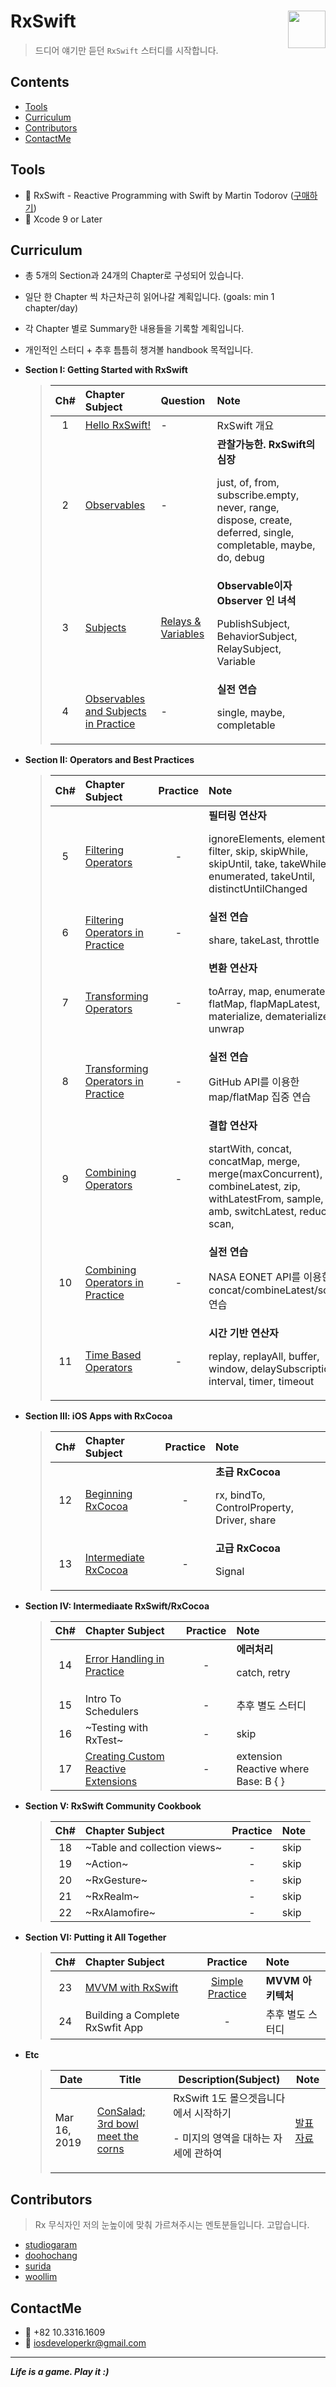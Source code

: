 # RxSwift <img src = "https://github.com/ReactiveX/RxSwift/raw/master/assets/Rx_Logo_M.png" width = 60  align = right> 

>드디어 얘기만 듣던 `RxSwift` 스터디를 시작합니다.

## Contents
* [Tools](https://github.com/fimuxd/RxSwift#tools)
* [Curriculum](https://github.com/fimuxd/RxSwift#curriculum)
* [Contributors](https://github.com/fimuxd/RxSwift#Contributors)
* [ContactMe](https://github.com/fimuxd/RxSwift#ContactMe)

## Tools
* 📕 RxSwift - Reactive Programming with Swift by Martin Todorov ([구매하기](https://store.raywenderlich.com/products/rxswift?_ga=2.88706715.1421367013.1516248812-515082446.1516248812))
* 🔨 Xcode 9 or Later

## Curriculum

* 총 5개의 Section과 24개의 Chapter로 구성되어 있습니다.

* 일단 한 Chapter 씩 차근차근히 읽어나갈 계획입니다. (goals: min 1 chapter/day)

* 각 Chapter 별로 Summary한 내용들을 기록할 계획입니다.

* 개인적인 스터디 + 추후 틈틈히 챙겨볼 handbook 목적입니다.

* **Section I: Getting Started with RxSwift**
  > | Ch# | Chapter Subject | Question | Note |
  > |:---:| :--- | :--- | :--- |
  > |1|[Hello RxSwift!](https://github.com/fimuxd/RxSwift/blob/master/Lectures/01_HelloRxSwift/Ch.1%20Hello%20RxSwift.md) | - | RxSwift 개요|
  > |2|[Observables](https://github.com/Salman544/RxSwift/blob/patch-1/Lectures/02_Observables/Ch2.%20Observables.md) | - | **관찰가능한. RxSwift의 심장**<p> just, of, from, subscribe.empty, never, range, dispose, create, deferred, single, completable, maybe, do, debug |
  > |3|[Subjects](https://github.com/fimuxd/RxSwift/blob/master/Lectures/03_Subjects/Ch3.%20Subjects.md) | [Relays & Variables](https://github.com/fimuxd/RxSwift/blob/master/Lectures/03_Subjects/Ch3.%20Homework.md) | **Observable이자 Observer 인 녀석**<p> PublishSubject, BehaviorSubject, RelaySubject, Variable|
  > |4|[Observables and Subjects in Practice](https://github.com/fimuxd/RxSwift/blob/master/Lectures/04_ObservablesAndSubjectsInPractice/Ch4.ObservablesAndSubjectsInPractice.md)| - | **실전 연습**<p>single, maybe, completable |

* **Section II: Operators and Best Practices**
  > | Ch# | Chapter Subject | Practice | Note |
  > |:---:| :--- | :---: | :--- |
  > |5|[Filtering Operators](https://github.com/fimuxd/RxSwift/blob/master/Lectures/05_Filtering%20Operators/Ch5.%20FilteringOperators.md)| - |**필터링 연산자**<p> ignoreElements, elementAt, filter, skip, skipWhile, skipUntil, take, takeWhile, enumerated, takeUntil, distinctUntilChanged|
  > |6|[Filtering Operators in Practice](https://github.com/fimuxd/RxSwift/blob/master/Lectures/06_Filtering%20Operators%20in%20Practice/Ch.6%20Filtering%20Operators%20in%20Practice.md)| - |**실전 연습**<p>share, takeLast, throttle|
  > |7|[Transforming Operators](https://github.com/fimuxd/RxSwift/blob/master/Lectures/07_Transforming%20Operators/CH7_TransformingOperators.md)| - |**변환 연산자**<p> toArray, map, enumerated, flatMap, flapMapLatest, materialize, dematerialize, unwrap|
  > |8|[Transforming Operators in Practice](https://github.com/fimuxd/RxSwift/blob/master/Lectures/08_Transforming%20Operators%20in%20Practice/Ch.8%20Transforming%20Operators%20in%20Practice.md)| - |**실전 연습**<p>GitHub API를 이용한 map/flatMap 집중 연습|
  > |9|[Combining Operators](https://github.com/fimuxd/RxSwift/blob/master/Lectures/09_Combining%20Operators/Ch9.CombiningOperators.md)| - |**결합 연산자**<p> startWith, concat, concatMap, merge, merge(maxConcurrent), combineLatest, zip, withLatestFrom, sample, amb, switchLatest, reduce, scan, |
  > |10|[Combining Operators in Practice](https://github.com/fimuxd/RxSwift/blob/master/Lectures/10_Combining%20Operators%20in%20Practice/Ch.10%20Combining%20Operators%20in%20Practice.md)| - |**실전 연습**<p>NASA EONET API를 이용한 concat/combineLatest/scan 연습|
  > |11|[Time Based Operators](https://github.com/fimuxd/RxSwift/blob/master/Lectures/11_Time%20Based%20Operators/Time%20Based%20Operators.md)| - |**시간 기반 연산자**<p> replay, replayAll, buffer, window, delaySubscription, interval, timer, timeout|

* **Section III: iOS Apps with RxCocoa**
  > | Ch# | Chapter Subject | Practice | Note |
  > |:---:| :--- | :---: | :--- |
  > |12|[Beginning RxCocoa](https://github.com/fimuxd/RxSwift/blob/master/Lectures/12_Beginning%20RxCocoa/Ch12.%20Beginning%20RxCocoa.md)| - |**초급 RxCocoa**<p> rx, bindTo, ControlProperty, Driver, share|
  > |13|[Intermediate RxCocoa](https://github.com/fimuxd/RxSwift/blob/master/Lectures/13_Intermediate%20RxCocoa/Ch13.Intermediate%20RxCocoa.md)| - |**고급 RxCocoa**<p> Signal|

* **Section IV: Intermediaate RxSwift/RxCocoa**
  > | Ch# | Chapter Subject | Practice | Note |
  > |:---:| :--- | :---: | :--- |
  > |14|[Error Handling in Practice](https://github.com/fimuxd/RxSwift/blob/master/Lectures/14_Error%20Handling%20in%20Practice/Ch.14%20Error%20Handling%20in%20Practice.md)| - |**에러처리**<p> catch, retry|
  > |15|Intro To Schedulers| - |추후 별도 스터디|
  > |16|~Testing with RxTest~| - |skip|
  > |17|[Creating Custom Reactive Extensions](https://github.com/fimuxd/RxSwift/blob/master/Lectures/17_Creating%20Custom%20Reactive%20Extensions/Ch.17%20Creating%20Custom%20Reactive%20Extensions.md)| - |extension Reactive where Base: B { }|

* **Section V: RxSwift Community Cookbook**
  > | Ch# | Chapter Subject | Practice | Note |
  > |:---:| :--- | :---: | :--- |
  > |18|~Table and collection views~| - |skip|
  > |19|~Action~| - |skip|
  > |20|~RxGesture~| - |skip|
  > |21|~RxRealm~| - |skip|
  > |22|~RxAlamofire~| - |skip|

* **Section VI: Putting it All Together**
  > | Ch# | Chapter Subject | Practice | Note |
  > |:---:| :--- | :---: | :--- |
  > |23|[MVVM with RxSwift](https://github.com/fimuxd/RxSwift/blob/master/Lectures/23_MVVM%20with%20RxSwift/Ch.23%20MVVM%20with%20RxSwift.md)|[Simple Practice](https://github.com/fimuxd/RxSwift/tree/master/Practices/RxSwiftPractice)|**MVVM 아키텍처**|
  > |24|Building a Complete RxSwfit App| - |추후 별도 스터디|

* **Etc** 

  > | Date         | Title                                                    | Description(Subject)                                         | Note                                                         |
  > | ------------ | -------------------------------------------------------- | ------------------------------------------------------------ | ------------------------------------------------------------ |
  > | Mar 16, 2019 | [ConSalad; 3rd bowl meet the corns](https://consalad.io) | RxSwift 1도 몰으겟읍니다에서 시작하기<p>- 미지의 영역을 대하는 자세에 관하여 | [발표자료](https://github.com/fimuxd/RxSwift/blob/master/Etc/ConSalad_RxSwift1도몰으겟읍니다_박보영_20190316.pdf) |

## Contributors

> Rx 무식자인 저의 눈높이에 맞춰 가르쳐주시는 멘토분들입니다. 고맙습니다. 

* [studiogaram](https://github.com/studiogaram)
* [doohochang](https://github.com/doohochang)
* [surida](https://github.com/surida)
* [woollim](https://github.com/woollim)

## ContactMe
* 📱 +82 10.3316.1609
* 📧 iosdeveloperkr@gmail.com

***
***Life is a game. Play it :)***
